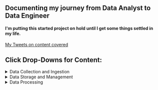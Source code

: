 ## Documenting my journey from Data Analyst to Data Engineer
#### I'm putting this started project on hold until I get some things settled in my life.

[My Tweets on content covered](https://twitter.com/search?l=&q=%23da2de%20from%3Aangeld_az&src=typd)

## Click Drop-Downs for Content:


<details>
<summary>Data Collection and Ingestion</summary>
<br>
  Nothing here yet
</details>

<details>
<summary>Data Storage and Management</summary>
<br>
  Nothing here yet
</details>

<details>
<summary>Data Processing</summary>
<br>
  Nothing here yet
</details>

